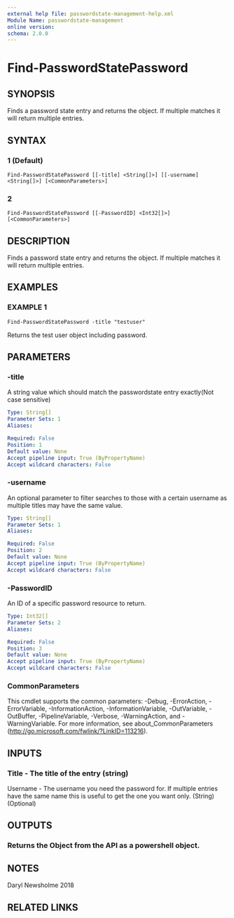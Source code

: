 ```yaml
---
external help file: passwordstate-management-help.xml
Module Name: passwordstate-management
online version:
schema: 2.0.0
---
```


# Find-PasswordStatePassword

## SYNOPSIS
Finds a password state entry and returns the object.
If multiple matches it will return multiple entries.

## SYNTAX

### 1 (Default)
```
Find-PasswordStatePassword [[-title] <String[]>] [[-username] <String[]>] [<CommonParameters>]
```

### 2
```
Find-PasswordStatePassword [[-PasswordID] <Int32[]>] [<CommonParameters>]
```

## DESCRIPTION
Finds a password state entry and returns the object.
If multiple matches it will return multiple entries.

## EXAMPLES

### EXAMPLE 1
```
Find-PasswordStatePassword -title "testuser"
```

Returns the test user object including password.

## PARAMETERS

### -title
A string value which should match the passwordstate entry exactly(Not case sensitive)

```yaml
Type: String[]
Parameter Sets: 1
Aliases:

Required: False
Position: 1
Default value: None
Accept pipeline input: True (ByPropertyName)
Accept wildcard characters: False
```

### -username
An optional parameter to filter searches to those with a certain username as multiple titles may have the same value.

```yaml
Type: String[]
Parameter Sets: 1
Aliases:

Required: False
Position: 2
Default value: None
Accept pipeline input: True (ByPropertyName)
Accept wildcard characters: False
```

### -PasswordID
An ID of a specific password resource to return.

```yaml
Type: Int32[]
Parameter Sets: 2
Aliases:

Required: False
Position: 3
Default value: None
Accept pipeline input: True (ByPropertyName)
Accept wildcard characters: False
```

### CommonParameters
This cmdlet supports the common parameters: -Debug, -ErrorAction, -ErrorVariable, -InformationAction, -InformationVariable, -OutVariable, -OutBuffer, -PipelineVariable, -Verbose, -WarningAction, and -WarningVariable. For more information, see about_CommonParameters (http://go.microsoft.com/fwlink/?LinkID=113216).

## INPUTS

### Title - The title of the entry (string)
Username - The username you need the password for. If multiple entries have the same name this is useful to get the one you want only. (String)(Optional)

## OUTPUTS

### Returns the Object from the API as a powershell object.

## NOTES
Daryl Newsholme 2018

## RELATED LINKS
